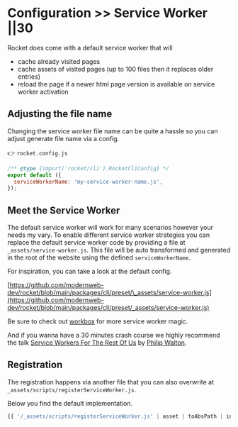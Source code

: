 # Configuration >> Service Worker ||30

Rocket does come with a default service worker that will

- cache already visited pages
- cache assets of visited pages (up to 100 files then it replaces older entries)
- reload the page if a newer html page version is available on service worker activation

## Adjusting the file name

Changing the service worker file name can be quite a hassle so you can adjust generate file name via a config.

👉 `rocket.config.js`

<!-- prettier-ignore-start -->
```js
/** @type {import('rocket/cli').RocketCliConfig} */
export default ({
  serviceWorkerName: 'my-service-worker-name.js',
});
```
<!-- prettier-ignore-end -->

## Meet the Service Worker

The default service worker will work for many scenarios however your needs my vary.
To enable different service worker strategies you can replace the default service worker code by providing a file at `_assets/service-worker.js`.
This file will be auto transformed and generated in the root of the website using the defined `serviceWorkerName`.

For inspiration, you can take a look at the default config.

[https://github.com/modernweb-dev/rocket/blob/main/packages/cli/preset/\_assets/service-worker.js](https://github.com/modernweb-dev/rocket/blob/main/packages/cli/preset/_assets/service-worker.js)

Be sure to check out [workbox](https://developers.google.com/web/tools/workbox) for more service worker magic.

And if you wanna have a 30 minutes crash course we highly recommend the talk [Service Workers For The Rest Of Us](https://vimeo.com/362260166) by [Philip Walton](https://twitter.com/philwalton).

## Registration

The registration happens via another file that you can also overwrite at `_assets/scripts/registerServiceWorker.js`.

Below you find the default implementation.

<!-- prettier-ignore-start -->
```js
{{ '/_assets/scripts/registerServiceWorker.js' | asset | toAbsPath | inlineFilePath; }}
```
<!-- prettier-ignore-end -->
